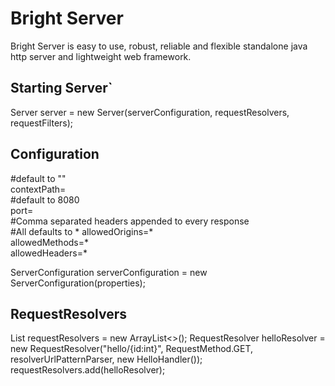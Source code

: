 # Bright Server
 Bright Server is easy to use, robust, reliable and flexible standalone java http server and lightweight web framework.
## Starting Server`
 Server server = new Server(serverConfiguration, requestResolvers, requestFilters);

## Configuration
 #default to ""  
 contextPath=  
 #default to 8080  
 port=  
 #Comma separated headers appended to every response   
 #All defaults to * 
 allowedOrigins=*  
 allowedMethods=*  
 allowedHeaders=*  

 ServerConfiguration serverConfiguration = new ServerConfiguration(properties);
 
 ## RequestResolvers
 
 List<RequestResolver> requestResolvers = new ArrayList<>();
	RequestResolver helloResolver = new RequestResolver("hello/{id:int}", RequestMethod.GET,
		resolverUrlPatternParser, new HelloHandler());
	requestResolvers.add(helloResolver);
 
 
